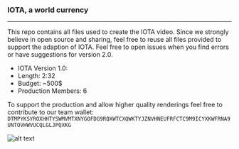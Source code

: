 ### IOTA, a world currency 

---

This repo contains all files used to create the IOTA video. Since we strongly believe in open source and sharing, feel free to reuse all files provided to support the adaption of IOTA. Feel free to open issues when you find errors or have suggestions for version 2.0.  

- IOTA Version 1.0:
- Length: 2:32
- Budget: ~500$
- Production Members: 6

To support the production and allow higher quality renderings feel free to contribute to our team wallet:
``` DTMPYKSYROXHHTYSWMVMTXNYGOFDG9RQXWTCXQWKTYJZNVHNEUFRFCTC9M9ICYXKWFRNA9UNTOVHWVUCQLGLJPQXKG ```


![alt text](https://preview.ibb.co/iCsEXa/IOTA_City_pre_Final_intro_Dark_early.jpg)